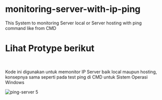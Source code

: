 # monitoring-server-with-ip-ping
This System to monitoring Server local or Server hosting with ping command like from CMD

<h1>Lihat Protype berikut</h1><br>
<p>Kode ini digunakan untuk memonitor IP Server baik local maupun hosting, konsepnya sama seperti pada test ping di CMD untuk Sistem Operasi Windows</>
  

![ping-server 5](https://user-images.githubusercontent.com/57047229/168710240-0725c519-584f-4503-8beb-e08214cac6c3.png)
